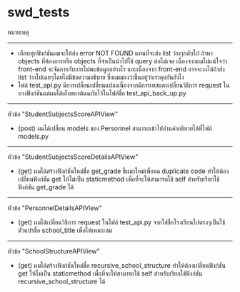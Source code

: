 # swd_tests

หมายเหตุ 
**** 
- เกือบทุกฟังก์ชันผมจะให้ส่ง error NOT FOUND แทนที่จะส่ง list ว่างๆกลับไป ถ้าหา objects ที่ต้องการหรือ objects ที่จำเป็นนำไปใช้ query ต่อไม่เจอ เนื่องจากผมไม่แน่ใจว่า front-end จะจัดการกับการไม่พบข้อมูลอย่างไร และเนื่องจาก front-end อาจจะงงได้ถ้าส่ง list ว่างไปเฉยๆโดยไม่มีข้อความอธิบาย ซึ่งผมมองว่าขึ้นอยู่ว่าเราคุยกันยังไง
- ไฟล์ test_api.py มีการเปลี่ยนเปลี่ยนแปลงเนื่องจากมีการเทสและเปลี่ยนวิธีการ request ในบางฟังก์ชันแต่ผมได้เก็บของต้นฉบับไว้ในไฟล์ชื่อ test_api_back_up.py

****
หัวข้อ "StudentSubjectsScoreAPIView"
- (post) ผมได้เปลี่ยน models ของ Personnel สามารถเข้าไปอ่านคำอธิบายได้ที่ไฟล์ models.py

****
หัวข้อ "StudentSubjectsScoreDetailsAPIView"
- (get) ผมได้สร้างฟังก์ชันใหม่ชื่อ get_grade ขึ้นมาใหม่เพื่อลด duplicate code ทำให้ต้องเปลี่ยนฟังก์ชัน get ให้ไม่เป็น staticmethod เพื่อที่จะให้สามารถใช้ self สำหรับเรียกใช้ฟังก์ชัน get_grade ได้

****
หัวข้อ "PersonnelDetailsAPIView"
- (get) ผมได้เปลี่ยนวิธีการ request ในไฟล์ test_api.py จากใส่ชื่อโรงเรียนไปตรงๆเป็นใช้ตัวแปรชื่อ school_title เพื่อให้เหมาะสม

****
หัวข้อ "SchoolStructureAPIView"
- (get) ผมได้สร้างฟังก์ชันใหม่ชื่อ recursive_school_structure ทำให้ต้องเปลี่ยนฟังก์ชัน get ให้ไม่เป็น staticmethod เพื่อที่จะให้สามารถใช้ self สำหรับเรียกใช้ฟังก์ชัน recursive_school_structure ได้